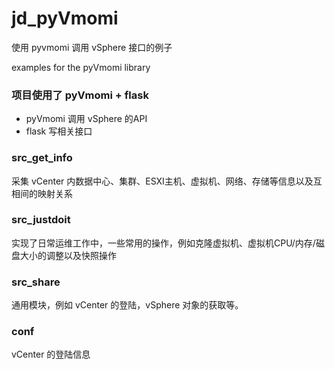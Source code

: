 # jd_pyVmomi

使用 pyvmomi 调用 vSphere 接口的例子

examples for the pyVmomi library

### 项目使用了 pyVmomi + flask 

- pyVmomi 调用 vSphere 的API
- flask 写相关接口

### src_get_info

采集 vCenter 内数据中心、集群、ESXI主机、虚拟机、网络、存储等信息以及互相间的映射关系

### src_justdoit

实现了日常运维工作中，一些常用的操作，例如克隆虚拟机、虚拟机CPU/内存/磁盘大小的调整以及快照操作

### src_share

通用模块，例如 vCenter 的登陆，vSphere 对象的获取等。

### conf

vCenter 的登陆信息 